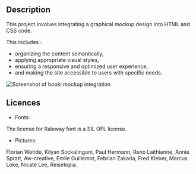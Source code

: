 ## Description

This project involves integrating a graphical mockup design into HTML and CSS code.

This includes :
- organizing the content semantically,
- applying appropriate visual styles,
- ensuring a responsive and optimized user experience,
- and making the site accessible to users with specific needs.

![Screenshot of booki mockup integration](capture_ecran.png)

## Licences

* Fonts:

The license for Raleway font is a SIL OFL license.

* Pictures:

Florian Wehde, Kilyan Sockalingum, Paul Hermann, Reno Laithienne, Annie Spratt, Aw-creative, Emile Guillemot, Febrian Zakaria, Fred Kleber, Marcus Loke, Nicate Lee, Reisetopia.
